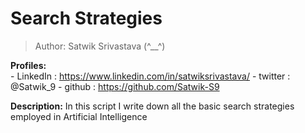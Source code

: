 # Search Strategies

> Author: Satwik Srivastava (^__^)

**Profiles:**<br>
    - LinkedIn : https://www.linkedin.com/in/satwiksrivastava/
    - twitter  : @Satwik_9
    - github   : https://github.com/Satwik-S9

**Description:** In this script I write down all the basic search strategies employed in Artificial Intelligence 